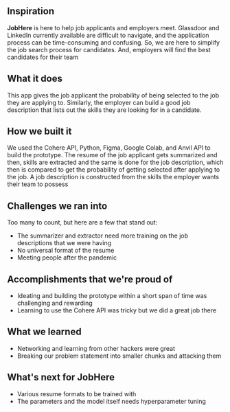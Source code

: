 ## Inspiration
**JobHere** is here to help job applicants and employers meet. Glassdoor and LinkedIn currently available are difficult to navigate, and the application process can be time-consuming and confusing. So, we are here to simplify the job search process for candidates.
And, employers will find the best candidates for their team

## What it does
This app gives the job applicant the probability of being selected to the job they are applying to. Similarly, the employer can build a good job description that lists out the skills they are looking for in a candidate.
 
## How we built it
We used the Cohere API, Python, Figma, Google Colab, and Anvil API to build the prototype. The resume of the job applicant gets summarized and then, skills are extracted and the same is done for the job description, which then is compared to get the probability of getting selected after applying to the job.
A job description is constructed from the skills the employer wants their team to possess

## Challenges we ran into
Too many to count, but here are a few that stand out:
* The summarizer and extractor need more training on the job descriptions that we were having
* No universal format of the resume
* Meeting people after the pandemic

## Accomplishments that we're proud of
* Ideating and building the prototype within a short span of time was challenging and rewarding
* Learning to use the Cohere API was tricky but we did a great job there

## What we learned
* Networking and learning from other hackers were great
* Breaking our problem statement into smaller chunks and attacking them

## What's next for JobHere
* Various resume formats to be trained with
* The parameters and the model itself needs hyperparameter tuning
